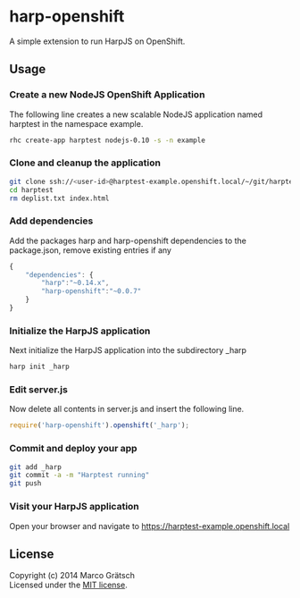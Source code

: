 # harp-openshift

A simple extension to run HarpJS on OpenShift.


## Usage

### Create a new NodeJS OpenShift Application

The following line creates a new scalable NodeJS application named harptest in the namespace example.

```bash
rhc create-app harptest nodejs-0.10 -s -n example
```

### Clone and cleanup the application

```bash
git clone ssh://<user-id>@harptest-example.openshift.local/~/git/harptest.git/ harptest
cd harptest
rm deplist.txt index.html
```

### Add dependencies

Add the packages harp and harp-openshift dependencies to the package.json, remove existing entries if any

```javascript
{
    "dependencies": {
  	    "harp":"~0.14.x",
  	    "harp-openshift":"~0.0.7"
  	}
}
```

### Initialize the HarpJS application

Next initialize the HarpJS application into the subdirectory _harp

```bash
harp init _harp
```

### Edit server.js

Now delete all contents in server.js and insert the following line.

```javascript
require('harp-openshift').openshift('_harp');
```

### Commit and deploy your app

```bash
git add _harp
git commit -a -m "Harptest running"
git push
```

### Visit your HarpJS application

Open your browser and navigate to https://harptest-example.openshift.local 



## License

Copyright (c) 2014 Marco Grätsch  
Licensed under the [MIT license](LICENSE.md).
